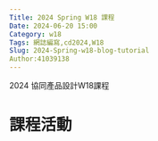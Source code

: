 ```yaml
---
Title: 2024 Spring W18 課程
Date: 2024-06-20 15:00
Category: w18
Tags: 網誌編寫,cd2024,W18
Slug: 2024-Spring-w18-blog-tutorial
Author:41039138
---
```


2024 協同產品設計W18課程

<!-- PELICAN_END_SUMMARY -->

# 課程活動